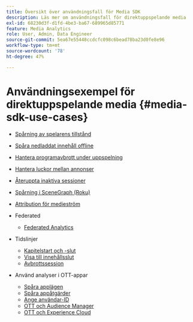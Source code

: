 ```yaml
---
title: Översikt över användningsfall för Media SDK
description: Läs mer om användningsfall för direktuppspelande media
exl-id: 68230d3f-d1fd-4be3-ba67-689965d85771
feature: Media Analytics
role: User, Admin, Data Engineer
source-git-commit: 5ea67e55448ccdcfc098c6bead78ba23d0fe8e96
workflow-type: tm+mt
source-wordcount: '78'
ht-degree: 47%

---
```


# Användningsexempel för direktuppspelande media {#media-sdk-use-cases}

* [Spårning av spelarens tillstånd](/help/use-cases/player-state-tracking/player-state-overview.md)
* [Spåra nedladdat innehåll offline](using/media-use-cases/track-downloaded-content.html)
* [Hantera programavbrott under uppspelning](/help/use-cases/cookbook/app-interrupts.md)
* [Hantera luckor mellan annonser](/help/use-cases/cookbook/fix-ad-play-ad.md)
* [Återuppta inaktiva sessioner](/help/use-cases/cookbook/resuming-inactive.md)
* [Spårning i SceneGraph (Roku)](/help/use-cases/cookbook/sdk-track-scenegraph.md)
* [Attribution för medieström](/help/use-cases/media-analytics-cookbook/media-dimensions.md)

* Federated
   * [Federated Analytics](/help/use-cases/federated-analytics.md)

* Tidslinjer
   * [Kapitelstart och -slut](/help/use-cases/timelines/chapter-start-end.md)
   * [Visa till innehållsslut](/help/use-cases/timelines/view-to-end-of-content.md)
   * [Avbrottssession](/help/use-cases/timelines/user-abandons-session.md)

* Använd analyser i OTT-appar
   * [Spåra applägen](/help/use-cases/analytics-with-ott/track-app-states.md)
   * [Spåra appåtgärder](/help/use-cases/analytics-with-ott/track-app-actions.md)
   * [Ange användar-ID](/help/use-cases/analytics-with-ott/set-user-ids.md)
   * [OTT och Audience Manager](/help/use-cases/analytics-with-ott/ott-am.md)
   * [OTT och Experience Cloud](/help/use-cases/analytics-with-ott/ott-experience-cloud.md)
